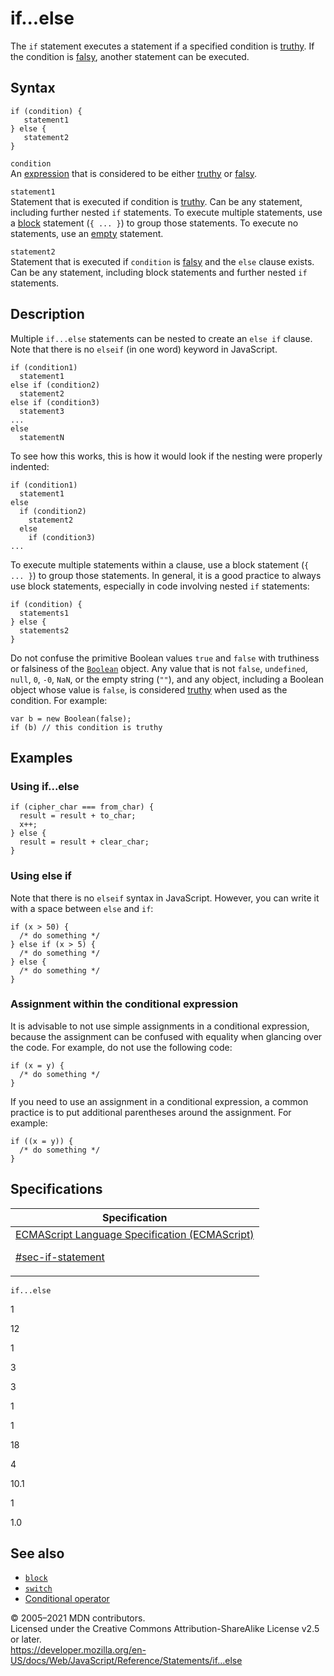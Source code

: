 # if...else

The `if` statement executes a statement if a specified condition is [truthy](https://developer.mozilla.org/en-US/docs/Glossary/Truthy). If the condition is [falsy](https://developer.mozilla.org/en-US/docs/Glossary/Falsy), another statement can be executed.

## Syntax

    if (condition) {
       statement1
    } else {
       statement2
    }

`condition`  
An [expression](https://developer.mozilla.org/en-US/docs/Web/JavaScript/Guide/Expressions_and_Operators#expressions) that is considered to be either [truthy](https://developer.mozilla.org/en-US/docs/Glossary/Truthy) or [falsy](https://developer.mozilla.org/en-US/docs/Glossary/Falsy).

`statement1`  
Statement that is executed if condition is [truthy](https://developer.mozilla.org/en-US/docs/Glossary/Truthy). Can be any statement, including further nested `if` statements. To execute multiple statements, use a [block](block) statement (`{ ... }`) to group those statements. To execute no statements, use an [empty](empty) statement.

`statement2`  
Statement that is executed if `condition` is [falsy](https://developer.mozilla.org/en-US/docs/Glossary/Falsy) and the `else` clause exists. Can be any statement, including block statements and further nested `if` statements.

## Description

Multiple `if...else` statements can be nested to create an `else if` clause. Note that there is no `elseif` (in one word) keyword in JavaScript.

    if (condition1)
      statement1
    else if (condition2)
      statement2
    else if (condition3)
      statement3
    ...
    else
      statementN

To see how this works, this is how it would look if the nesting were properly indented:

    if (condition1)
      statement1
    else
      if (condition2)
        statement2
      else
        if (condition3)
    ...

To execute multiple statements within a clause, use a block statement (`{ ... }`) to group those statements. In general, it is a good practice to always use block statements, especially in code involving nested `if` statements:

    if (condition) {
      statements1
    } else {
      statements2
    }

Do not confuse the primitive Boolean values `true` and `false` with truthiness or falsiness of the [`Boolean`](../global_objects/boolean) object. Any value that is not `false`, `undefined`, `null`, `0`, `-0`, `NaN`, or the empty string (`""`), and any object, including a Boolean object whose value is `false`, is considered [truthy](https://developer.mozilla.org/en-US/docs/Glossary/Truthy) when used as the condition. For example:

    var b = new Boolean(false);
    if (b) // this condition is truthy

## Examples

### Using if...else

    if (cipher_char === from_char) {
      result = result + to_char;
      x++;
    } else {
      result = result + clear_char;
    }

### Using else if

Note that there is no `elseif` syntax in JavaScript. However, you can write it with a space between `else` and `if`:

    if (x > 50) {
      /* do something */
    } else if (x > 5) {
      /* do something */
    } else {
      /* do something */
    }

### Assignment within the conditional expression

It is advisable to not use simple assignments in a conditional expression, because the assignment can be confused with equality when glancing over the code. For example, do not use the following code:

    if (x = y) {
      /* do something */
    }

If you need to use an assignment in a conditional expression, a common practice is to put additional parentheses around the assignment. For example:

    if ((x = y)) {
      /* do something */
    }

## Specifications

<table><thead><tr class="header"><th>Specification</th></tr></thead><tbody><tr class="odd"><td><a href="https://tc39.es/ecma262/#sec-if-statement">ECMAScript Language Specification (ECMAScript) 
<br/>

<span class="small">#sec-if-statement</span></a></td></tr></tbody></table>

`if...else`

1

12

1

3

3

1

1

18

4

10.1

1

1.0

## See also

-   [`block`](block)
-   [`switch`](switch)
-   [Conditional operator](../operators/conditional_operator)

© 2005–2021 MDN contributors.  
Licensed under the Creative Commons Attribution-ShareAlike License v2.5 or later.  
<a href="https://developer.mozilla.org/en-US/docs/Web/JavaScript/Reference/Statements/if...else" class="_attribution-link">https://developer.mozilla.org/en-US/docs/Web/JavaScript/Reference/Statements/if...else</a>

